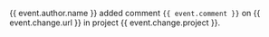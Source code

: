 {{ event.author.name }} added comment `{{ event.comment }}` on {{ event.change.url }} in project {{ event.change.project }}.
